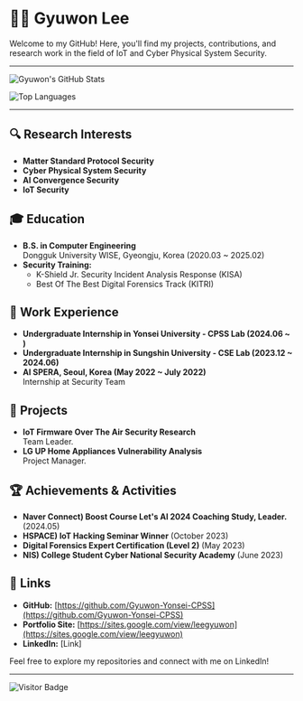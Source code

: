 # 👨‍💻 Gyuwon Lee

Welcome to my GitHub! Here, you'll find my projects, contributions, and research work in the field of IoT and Cyber Physical System Security.

---

![Gyuwon's GitHub Stats](https://github-readme-stats.vercel.app/api?username=Gyuwon-Yonsei-CPSS&show_icons=true&theme=material-palenight&hide=prs,issues)

![Top Languages](https://github-readme-stats.vercel.app/api/top-langs/?username=Gyuwon-Yonsei-CPSS&layout=compact&theme=material-palenight&langs_count=6)

---

## 🔍 Research Interests

- **Matter Standard Protocol Security**
- **Cyber Physical System Security**
- **AI Convergence Security**
- **IoT Security**

## 🎓 Education

- **B.S. in Computer Engineering**  
  Dongguk University WISE, Gyeongju, Korea (2020.03 ~ 2025.02)
- **Security Training:**  
  - K-Shield Jr. Security Incident Analysis Response (KISA)
  - Best Of The Best Digital Forensics Track (KITRI)

## 💼 Work Experience

- **Undergraduate Internship in Yonsei University - CPSS Lab (2024.06 ~ )** 
- **Undergraduate Internship in Sungshin University - CSE Lab (2023.12 ~ 2024.06)** 
- **AI SPERA, Seoul, Korea (May 2022 ~ July 2022)**  
  Internship at Security Team

## 🔬 Projects

- **IoT Firmware Over The Air Security Research**  
  Team Leader.
- **LG UP Home Appliances Vulnerability Analysis**  
  Project Manager.

## 🏆 Achievements & Activities

- **Naver Connect) Boost Course Let's AI 2024 Coaching Study, Leader.** (2024.05)
- **HSPACE) IoT Hacking Seminar Winner** (October 2023)
- **Digital Forensics Expert Certification (Level 2)** (May 2023)
- **NIS) College Student Cyber National Security Academy** (June 2023)

## 🔗 Links

- **GitHub:** [https://github.com/Gyuwon-Yonsei-CPSS](https://github.com/Gyuwon-Yonsei-CPSS)
- **Portfolio Site:** [https://sites.google.com/view/leegyuwon](https://sites.google.com/view/leegyuwon)
- **LinkedIn:** [Link]

Feel free to explore my repositories and connect with me on LinkedIn!

---

![Visitor Badge](https://visitor-badge.laobi.icu/badge?page_id=Gyuwon-Yonsei-CPSS)

